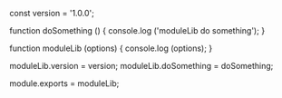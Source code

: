 const version = '1.0.0';

function doSomething () {
  console.log ('moduleLib do something');
}

function moduleLib (options) {
  console.log (options);
}

moduleLib.version = version;
moduleLib.doSomething = doSomething;

module.exports = moduleLib;
